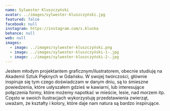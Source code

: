 ```yaml
---
name: Sylwester Kluszczyński
avatar: ../images/sylwester-kluszczyński.jpg
featured: false
facebook: null
instagram: https://instagram.com/s.kluska
behance: null
web: null
images:
  - image: ../images/sylwester-kluszczyński.png
  - image: ../images/sylwester-kluszczyński-1-.jpg
  - image: ../images/sylwester-kluszczyński-2-.jpg
---
```

Jestem młodym projektantem graficznym/ilustratorem, obecnie studiuję na Akademii Sztuk Pięknych w Gdańsku. W swojej twórczości, głównie inspiruje się tym czego doświadczam w danym dniu, są to śmieszne powiedzenia, które usłyszałem gdzieś w kawiarni, lub interesujące połączenia formy, które możemy napotkać w mieście, lesie, nad morzem itp. Często w swoich ilustracjach wykorzystuję przedstawienia zwierząt, uważam, że kształty i kolory, które daje nam natura są bardzo inspirujące. 
